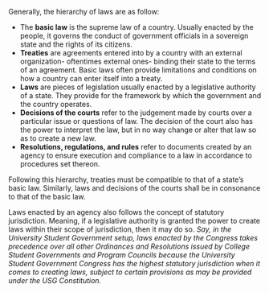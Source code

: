Generally, the hierarchy of laws are as follow:
- The **basic law** is the supreme law of a country. Usually enacted by the people, it governs the conduct of government officials in a sovereign state and the rights of its citizens.
- **Treaties** are agreements entered into by a country with an external organization- oftentimes external ones- binding their state to the terms of an agreement. Basic laws often provide limitations and conditions on how a country can enter itself into a treaty.
- **Laws** are pieces of legislation usually enacted by a legislative authority of a state. They provide for the framework by which the government and the country operates.
- **Decisions of the courts** refer to the judgement made by courts over a particular issue or questions of law. The decision of the court also has the power to interpret the law, but in no way change or alter that law so as to create a new law.
- **Resolutions, regulations, and rules** refer to documents created by an agency to ensure execution and compliance to a law in accordance to procedures set thereon.

Following this hierarchy, treaties must be compatible to that of a state’s basic law. Similarly, laws and decisions of the courts shall be in consonance to that of the basic law.

Laws enacted by an agency also follows the concept of statutory jurisdiction. Meaning, if a legislative authority is granted the power to create laws within their scope of jurisdiction, then it may do so. *Say, in the University Student Government setup, laws enacted by the Congress takes precedence over all other Ordinances and Resolutions issued by College Student Governments and Program Councils because the University Student Government Congress has the highest statutory jurisdiction when it comes to creating laws, subject to certain provisions as may be provided under the USG Constitution.*
